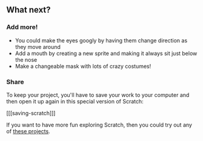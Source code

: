 
## What next?

### Add more!
+ You could make the eyes googly by having them change direction as they move around
+ Add a mouth by creating a new sprite and making it always sit just below the nose
+ Make a changeable mask with lots of crazy costumes!

### Share
To keep your project, you'll have to save your work to your computer and then open it up again in this special version of Scratch:

[[[saving-scratch]]]

If you want to have more fun exploring Scratch, then you could try out any of [these projects](https://projects.raspberrypi.org/en/projects?software%5B%5D=scratch&curriculum%5B%5D=%201).
